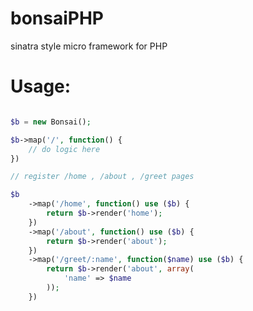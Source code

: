 bonsaiPHP
=========

sinatra style micro framework for PHP

Usage:
=========

```php

$b = new Bonsai();

$b->map('/', function() {
	// do logic here
})

// register /home , /about , /greet pages

$b
	->map('/home', function() use ($b) {
		return $b->render('home');
	})
	->map('/about', function() use ($b) {
		return $b->render('about');
	})
	->map('/greet/:name', function($name) use ($b) {
		return $b->render('about', array(
			'name' => $name
		));
	})

```